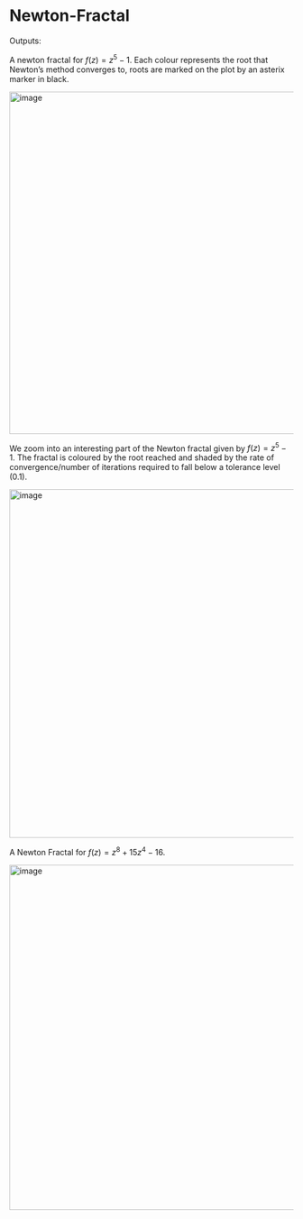# Newton-Fractal

Outputs:

A newton fractal for $f(z) = z^5 − 1$. Each colour represents the root that Newton’s method converges to, roots are marked on the plot by an asterix marker in black. 

<img width="607" alt="image" src="https://user-images.githubusercontent.com/65096232/183160611-b323112b-e2ca-40c7-b1bd-92e1bd73a109.png">

We zoom into an interesting part of the Newton fractal given by $f(z) = z^5 − 1$. The fractal is coloured by the root reached and shaded by the rate of convergence/number of iterations required to fall below a tolerance level (0.1).

<img width="618" alt="image" src="https://user-images.githubusercontent.com/65096232/183165312-6a88022b-184f-4a5a-adec-2bfa82e02835.png">

A Newton Fractal for $f(z) = z^8 + 15z^4 − 16$.

<img width="612" alt="image" src="https://user-images.githubusercontent.com/65096232/183173633-49e4d499-7ff5-44c2-a8ef-7a1998472c6c.png">

